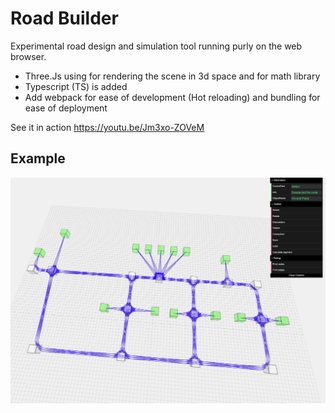 # Road Builder

Experimental road design and simulation tool running purly on the web browser.
- Three.Js using for rendering the scene in 3d space and for math library
- Typescript (TS) is added 
- Add webpack for ease of development (Hot reloading) and bundling for ease of deployment

See it in action https://youtu.be/Jm3xo-ZOVeM

## Example
![Proof of concept](docs/230323.png)